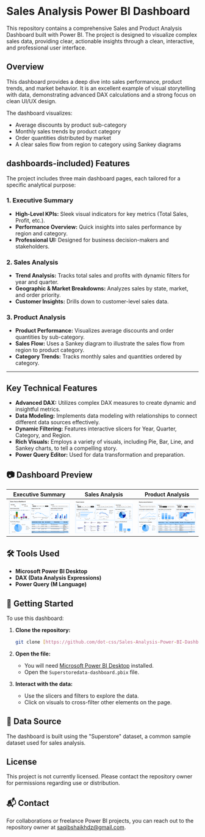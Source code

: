 # Sales Analysis Power BI Dashboard

This repository contains a comprehensive Sales and Product Analysis Dashboard built with Power BI. The project is designed to visualize complex sales data, providing clear, actionable insights through a clean, interactive, and professional user interface.

## Overview

This dashboard provides a deep dive into sales performance, product trends, and market behavior. It is an excellent example of visual storytelling with data, demonstrating advanced DAX calculations and a strong focus on clean UI/UX design.

The dashboard visualizes:
* Average discounts by product sub-category
* Monthly sales trends by product category
* Order quantities distributed by market
* A clear sales flow from region to category using Sankey diagrams

##  dashboards-included) Features

The project includes three main dashboard pages, each tailored for a specific analytical purpose:

### 1. Executive Summary
* **High-Level KPIs:** Sleek visual indicators for key metrics (Total Sales, Profit, etc.).
* **Performance Overview:** Quick insights into sales performance by region and category.
* **Professional UI:** Designed for business decision-makers and stakeholders.

### 2. Sales Analysis
* **Trend Analysis:** Tracks total sales and profits with dynamic filters for year and quarter.
* **Geographic & Market Breakdowns:** Analyzes sales by state, market, and order priority.
* **Customer Insights:** Drills down to customer-level sales data.

### 3. Product Analysis
* **Product Performance:** Visualizes average discounts and order quantities by sub-category.
* **Sales Flow:** Uses a Sankey diagram to illustrate the sales flow from region to product category.
* **Category Trends:** Tracks monthly sales and quantities ordered by category.

---

## Key Technical Features

* **Advanced DAX:** Utilizes complex DAX measures to create dynamic and insightful metrics.
* **Data Modeling:** Implements data modeling with relationships to connect different data sources effectively.
* **Dynamic Filtering:** Features interactive slicers for Year, Quarter, Category, and Region.
* **Rich Visuals:** Employs a variety of visuals, including Pie, Bar, Line, and Sankey charts, to tell a compelling story.
* **Power Query Editor:** Used for data transformation and preparation.

## 📷 Dashboard Preview

| Executive Summary | Sales Analysis | Product Analysis |
| :---: | :---: | :---: |
| ![Executive Summary](https://github.com/dot-css/Sales-Analysis-Power-BI-Dashboard/raw/main/Screenshot%202025-05-17%20190806.png) | ![Sales Analysis](https://github.com/dot-css/Sales-Analysis-Power-BI-Dashboard/raw/main/Screenshot%202025-05-17%20190834.png) | ![Product Analysis](https://github.com/dot-css/Sales-Analysis-Power-BI-Dashboard/raw/main/Screenshot%202025-05-17%20190849.png) |


## 🛠️ Tools Used

* **Microsoft Power BI Desktop**
* **DAX (Data Analysis Expressions)**
* **Power Query (M Language)**

## 🚀 Getting Started

To use this dashboard:

1.  **Clone the repository:**
    ```sh
    git clone [https://github.com/dot-css/Sales-Analysis-Power-BI-Dashboard.git](https://github.com/dot-css/Sales-Analysis-Power-BI-Dashboard.git)
    ```
2.  **Open the file:**
    * You will need [Microsoft Power BI Desktop](https://powerbi.microsoft.com/desktop/) installed.
    * Open the `Superstoredata-dashboard.pbix` file.

3.  **Interact with the data:**
    * Use the slicers and filters to explore the data.
    * Click on visuals to cross-filter other elements on the page.

## 📄 Data Source

The dashboard is built using the "Superstore" dataset, a common sample dataset used for sales analysis.

## License

This project is not currently licensed. Please contact the repository owner for permissions regarding use or distribution.

## 📬 Contact

For collaborations or freelance Power BI projects, you can reach out to the repository owner at [saqibshaikhdz@gmail.com](mailto:saqibshaikhdz@gmail.com).
